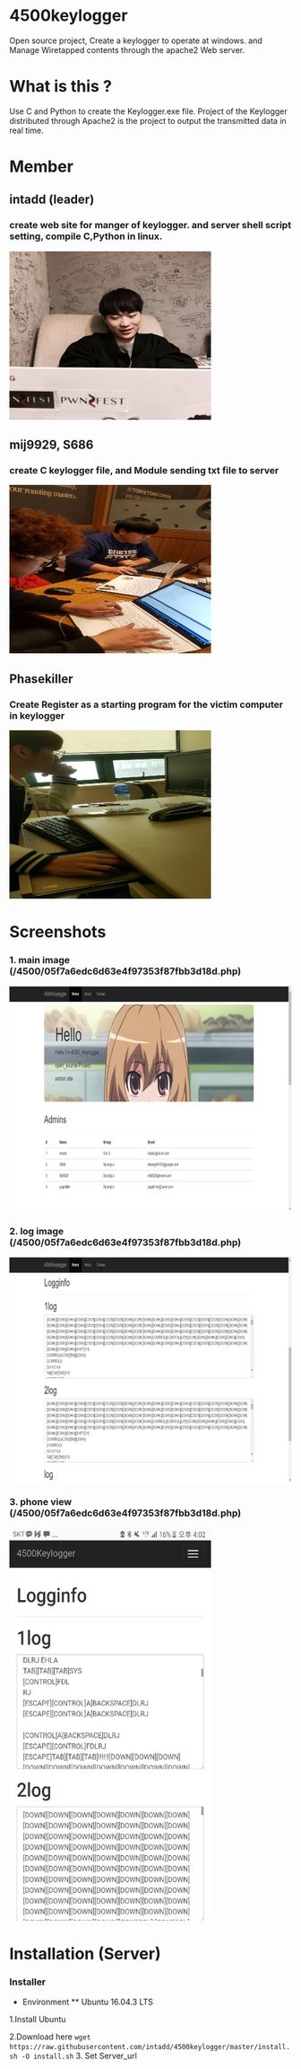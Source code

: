 # 4500keylogger

Open source project, Create a keylogger to operate at windows. and Manage Wiretapped contents through the apache2 Web server.

# What is this ?

Use C and Python to create the Keylogger.exe file. Project of the Keylogger distributed through Apache2 is the project to output the transmitted data in real time.

# Member

## intadd (leader)

### create web site for manger of keylogger. and server shell script setting, compile C,Python in linux.   
  <p align="left">
 <img width="360" height="300" src="./img/2.jpg">
</p>  
  
## mij9929, S686 
  
### create C keylogger file, and Module sending txt file to server  
  <p align="left">
  <img width="360" height="300" src="./img/1.jpg">
</p>

## Phasekiller
  
### Create Register as a starting program for the victim computer in keylogger  
  <p align="left">
  <img width="360" height="300" src="./img/3.jpg">
</p>





# Screenshots
### 1. main image (/4500/05f7a6edc6d63e4f97353f87fbb3d18d.php)
<p align="left">
  <img width="760" height="400" src="./img/main1.PNG">
</p>

### 2. log image (/4500/05f7a6edc6d63e4f97353f87fbb3d18d.php)
<p align="left">
  <img width="760" height="400" src="./img/log2.PNG">
</p>


### 3. phone view (/4500/05f7a6edc6d63e4f97353f87fbb3d18d.php)
<p align="left">
  <img width="360" height="700" src="./img/phone.jpg">
</p>

# Installation (Server)

### Installer 
* Environment
** Ubuntu 16.04.3 LTS

1.Install Ubuntu

2.Download here
`wget https://raw.githubusercontent.com/intadd/4500keylogger/master/install.sh -O install.sh`
3. Set Server_url




